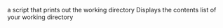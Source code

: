 a script that prints out the working directory
Displays the contents list of your working directory
